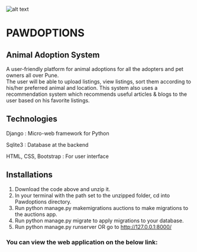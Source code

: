 ![alt text](https://i.postimg.cc/15w1ftps/pawdoptionslogo.jpg)
# PAWDOPTIONS
## Animal Adoption System
A user-friendly platform for animal adoptions for all the adopters and pet owners all over Pune.  
The user will be able to upload listings, view listings, sort them according to his/her preferred animal and location.
This system also uses a recommendation system which recommends useful articles & blogs to the user based on his favorite listings.
## Technologies
Django : Micro-web framework for Python

Sqlite3 : Database at the backend

HTML, CSS, Bootstrap : For user interface
## Installations
1. Download the code above and unzip it.
2. In your terminal with the path set to the unzipped folder, cd into Pawdoptions directory.
3. Run python manage.py makemigrations auctions to make migrations to the auctions app.
4. Run python manage.py migrate to apply migrations to your database.
5. Run python manage.py runserver OR go to http://127.0.0.1:8000/

### You can view the web application on the below link:

